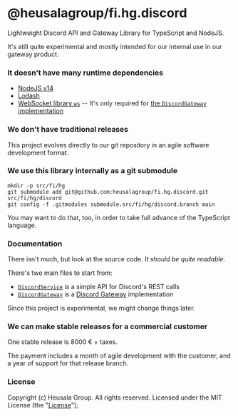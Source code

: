 # @heusalagroup/fi.hg.discord

Lightweight Discord API and Gateway Library for TypeScript and NodeJS.

It's still quite experimental and mostly intended for our internal use in our gateway product.

### It doesn't have many runtime dependencies

 * [NodeJS v14](https://nodejs.org)
 * [Lodash](https://lodash.com)
 * [WebSocket library `ws`](https://github.com/websockets/ws) -- It's only required for [the `DiscordGateway` implementation](https://github.com/heusalagroup/fi.hg.discord/blob/main/src/DiscordGateway.ts)

### We don't have traditional releases

This project evolves directly to our git repository in an agile software development format.

### We use this library internally as a git submodule

```
mkdir -p src/fi/hg
git submodule add git@github.com:heusalagroup/fi.hg.discord.git src/fi/hg/discord
git config -f .gitmodules submodule.src/fi/hg/discord.branch main
```

You may want to do that, too, in order to take full advance of the TypeScript language.

### Documentation

There isn't much, but look at the source code. *It should be quite readable.*

There's two main files to start from:

 * [`DiscordService`](https://github.com/heusalagroup/fi.hg.discord/blob/main/src/DiscordService.ts) is a simple API for Discord's REST calls
 * [`DiscordGateway`](https://github.com/heusalagroup/fi.hg.discord/blob/main/src/DiscordGateway.ts) is a [Discord Gateway](https://discord.com/developers/docs/topics/gateway) implementation

Since this project is experimental, we might change things later.

### We can make stable releases for a commercial customer

One stable release is 8000 € + taxes.

The payment includes a month of agile development with the customer, and a year of
support for that release branch.

### License

Copyright (c) Heusala Group. All rights reserved. Licensed under the MIT License (the "[License](./LICENSE)");

